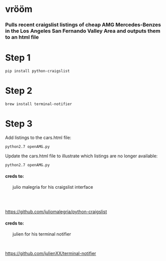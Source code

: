 # vrööm
### Pulls recent craigslist listings of cheap AMG Mercedes-Benzes in the Los Angeles San Fernando Valley Area and outputs them to an html file

# Step 1
```
pip install python-craigslist
```
# Step 2
```
brew install terminal-notifier
```
# Step 3
Add listings to the cars.html file:
```
python2.7 openAMG.py 
```
Update the cars.html file to illustrate which listings are no longer available:
```
python2.7 openAMG.py
````

#### creds to: 
&nbsp;&nbsp;&nbsp;&nbsp;&nbsp;&nbsp;julio malegria for his craigslist interface</p><br>
&nbsp;&nbsp;&nbsp;&nbsp;&nbsp;&nbsp;<p>https://github.com/juliomalegria/python-craigslist</p>

#### creds to: 
&nbsp;&nbsp;&nbsp;&nbsp;&nbsp;&nbsp;julien for his terminal notifier

&nbsp;&nbsp;&nbsp;&nbsp;&nbsp;&nbsp;<p>https://github.com/julienXX/terminal-notifier </p>




